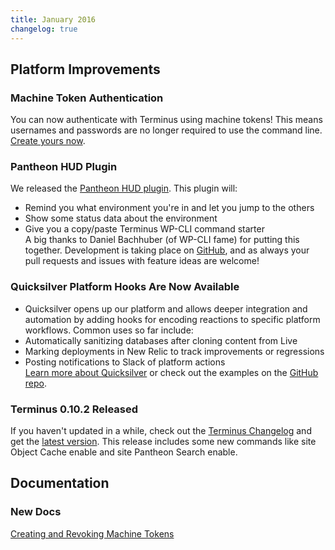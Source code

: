 ```yaml
---
title: January 2016
changelog: true
---
```


## Platform Improvements

### Machine Token Authentication
You can now authenticate with Terminus using machine tokens! This means usernames and passwords are no longer required to use the command line. [Create yours now](https://dashboard.pantheon.io/users/#account/tokens/).

### Pantheon HUD Plugin
We released the [Pantheon HUD plugin](https://wordpress.org/plugins/pantheon-hud/). This plugin will:   
- Remind you what environment you're in and let you jump to the others  
- Show some status data about the environment  
- Give you a copy/paste Terminus WP-CLI command starter    
A big thanks to Daniel Bachhuber (of WP-CLI fame) for putting this together. Development is taking place on [GitHub](https://github.com/pantheon-systems/pantheon-hud/), and as always your pull requests and issues with feature ideas are welcome!

### Quicksilver Platform Hooks Are Now Available
* Quicksilver opens up our platform and allows deeper integration and automation by adding hooks for encoding reactions to specific platform workflows. Common uses so far include:
* Automatically sanitizing databases after cloning content from Live
* Marking deployments in New Relic to track improvements or regressions
* Posting notifications to Slack of platform actions  
[Learn more about Quicksilver](/quicksilver) or check out the examples on the [GitHub repo](https://github.com/pantheon-systems/quicksilver-examples).

### Terminus 0.10.2 Released
If you haven't updated in a while, check out the [Terminus Changelog](https://github.com/pantheon-systems/cli/blob/master/CHANGELOG.md) and get the [latest version](https://github.com/pantheon-systems/cli/releases). This release includes some new commands like site Object Cache enable and site Pantheon Search enable.

## Documentation
### New Docs

[Creating and Revoking Machine Tokens](/machine-tokens)
